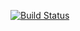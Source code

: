 [![Build Status](https://travis-ci.org/shonge/travis-test.svg?branch=master)](https://travis-ci.org/shonge/travis-test)
